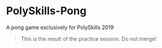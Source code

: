# PolySkills-Pong
A pong game exclusively for PolySkills 2019

> This is the result of the practice session. Do not merge!